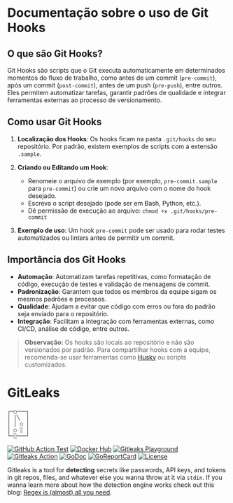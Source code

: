 # Documentação sobre o uso de Git Hooks

## O que são Git Hooks?

Git Hooks são scripts que o Git executa automaticamente em determinados momentos do fluxo de trabalho, como antes de um commit (`pre-commit`), após um commit (`post-commit`), antes de um push (`pre-push`), entre outros. Eles permitem automatizar tarefas, garantir padrões de qualidade e integrar ferramentas externas ao processo de versionamento.

## Como usar Git Hooks

1. **Localização dos Hooks**:
    Os hooks ficam na pasta `.git/hooks` do seu repositório. Por padrão, existem exemplos de scripts com a extensão `.sample`.

2. **Criando ou Editando um Hook**:
    - Renomeie o arquivo de exemplo (por exemplo, `pre-commit.sample` para `pre-commit`) ou crie um novo arquivo com o nome do hook desejado.
    - Escreva o script desejado (pode ser em Bash, Python, etc.).
    - Dê permissão de execução ao arquivo:
      `chmod +x .git/hooks/pre-commit`

3. **Exemplo de uso**:
    Um hook `pre-commit` pode ser usado para rodar testes automatizados ou linters antes de permitir um commit.

## Importância dos Git Hooks

- **Automação**: Automatizam tarefas repetitivas, como formatação de código, execução de testes e validação de mensagens de commit.
- **Padronização**: Garantem que todos os membros da equipe sigam os mesmos padrões e processos.
- **Qualidade**: Ajudam a evitar que código com erros ou fora do padrão seja enviado para o repositório.
- **Integração**: Facilitam a integração com ferramentas externas, como CI/CD, análise de código, entre outros.

> **Observação:** Os hooks são locais ao repositório e não são versionados por padrão. Para compartilhar hooks com a equipe, recomenda-se usar ferramentas como [Husky](https://typicode.github.io/husky/) ou scripts customizados.

# GitLeaks

```
┌─○───┐
│ │╲  │
│ │ ○ │
│ ○ ░ │
└─░───┘
```

[license]: ./LICENSE
[badge-license]: https://img.shields.io/github/license/gitleaks/gitleaks.svg
[go-docs-badge]: https://pkg.go.dev/badge/github.com/gitleaks/gitleaks/v8?status
[go-docs]: https://pkg.go.dev/github.com/zricethezav/gitleaks/v8
[badge-build]: https://github.com/gitleaks/gitleaks/actions/workflows/test.yml/badge.svg
[build]: https://github.com/gitleaks/gitleaks/actions/workflows/test.yml
[go-report-card-badge]: https://goreportcard.com/badge/github.com/gitleaks/gitleaks/v8
[go-report-card]: https://goreportcard.com/report/github.com/gitleaks/gitleaks/v8
[dockerhub]: https://hub.docker.com/r/zricethezav/gitleaks
[dockerhub-badge]: https://img.shields.io/docker/pulls/zricethezav/gitleaks.svg
[gitleaks-action]: https://github.com/gitleaks/gitleaks-action
[gitleaks-badge]: https://img.shields.io/badge/protected%20by-gitleaks-blue
[gitleaks-playground-badge]: https://img.shields.io/badge/gitleaks%20-playground-blue
[gitleaks-playground]: https://gitleaks.io/playground


[![GitHub Action Test][badge-build]][build]
[![Docker Hub][dockerhub-badge]][dockerhub]
[![Gitleaks Playground][gitleaks-playground-badge]][gitleaks-playground]
[![Gitleaks Action][gitleaks-badge]][gitleaks-action]
[![GoDoc][go-docs-badge]][go-docs]
[![GoReportCard][go-report-card-badge]][go-report-card]
[![License][badge-license]][license]


Gitleaks is a tool for **detecting** secrets like passwords, API keys, and tokens in git repos, files, and whatever else you wanna throw at it via `stdin`. If you wanna learn more about how the detection engine works check out this blog: [Regex is (almost) all you need](https://lookingatcomputer.substack.com/p/regex-is-almost-all-you-need).
